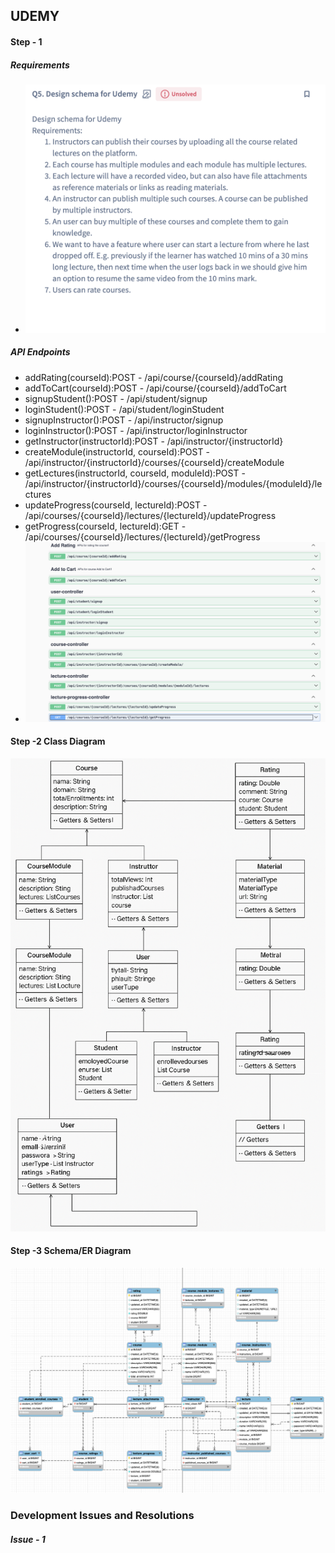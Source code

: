 ## UDEMY

#### Step - 1
##### Requirements
- ![udemyRequirements.png](udemyRequirements.png)

##### API Endpoints
- addRating(courseId):POST - /api/course/{courseId}/addRating
- addToCart(courseId):POST - /api/course/{courseId}/addToCart
- signupStudent():POST - /api/student/signup
- loginStudent():POST - /api/student/loginStudent
- signupInstructor():POST - /api/instructor/signup
- loginInstructor():POST - /api/instructor/loginInstructor
- getInstructor(instructorId):POST - /api/instructor/{instructorId}
- createModule(instructorId, courseId):POST - /api/instructor/{instructorId}/courses/{courseId}/createModule
- getLectures(instructorId, courseId, moduleId):POST - /api/instructor/{instructorId}/courses/{courseId}/modules/{moduleId}/lectures
- updateProgress(courseId, lectureId):POST - /api/courses/{courseId}/lectures/{lectureId}/updateProgress
- getProgress(courseId, lectureId):GET - /api/courses/{courseId}/lectures/{lectureId}/getProgress
- ![APIEndpoints.png](APIEndpoints.png)

#### Step -2 Class Diagram
![ClassDiagramUdemy.png](ClassDiagramUdemy.png)

#### Step -3 Schema/ER Diagram
![ERDiagram.png](ERDiagram.png)

### Development Issues and Resolutions
##### Issue - 1
